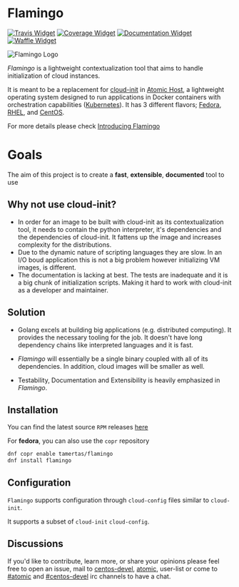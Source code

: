 # Flamingo

[![Travis Widget]][Travis] [![Coverage Widget]][Coverage] [![Documentation Widget]][Documentation] [![Waffle Widget]][Waffle]

[Travis Widget]: https://travis-ci.org/tmrts/flamingo.svg?branch=master
[Travis]: http://travis-ci.org/tmrts/flamingo
[Coverage Widget]: https://coveralls.io/repos/tmrts/flamingo/badge.svg?branch=master&service=github
[Coverage]: https://coveralls.io/github/tmrts/flamingo?branch=master
[Documentation Widget]: https://godoc.org/github.com/tmrts/flamingo?status.png
[Documentation]: https://godoc.orgp/github.com/tmrts/flamingo
[Waffle Widget]: https://badge.waffle.io/tmrts/flamingo.png?label=ready&title=Ready
[Waffle]: https://waffle.io/tmrts/flamingo

![Flamingo Logo](/logo.png)

*Flamingo* is a lightweight contextualization tool that aims to handle
initialization of cloud instances.

It is meant to be a replacement for [cloud-init] in [Atomic Host], a lightweight
operating system designed to run applications in Docker containers with
orchestration capabilities ([Kubernetes]). It has 3 different
flavors; [Fedora], [RHEL], and [CentOS].

For more details please check [Introducing Flamingo]

# Goals
The aim of this project is to create a **fast**, **extensible**, **documented**
tool to use

## Why not use cloud-init?

- In order for an image to be built with cloud-init as its contextualization tool,
 it needs to contain the python interpreter, it's dependencies and the dependencies of
 cloud-init. It fattens up the image and increases complexity for the distributions.
- Due to the dynamic nature of scripting languages they are slow. In an I/O boud
application this is not a big problem however initializing VM images, is different.
- The documentation is lacking at best. The tests are inadequate and it is a big chunk
of initialization scripts. Making it hard to work with cloud-init as a developer and
maintainer.

## Solution

- Golang excels at building big applications (e.g. distributed computing).
  It provides the necessary tooling for the job. It doesn't have long
  dependency chains like interpreted languages and it is fast.

- *Flamingo* will essentially be a single binary coupled with all of its
  dependencies. In addition, cloud images will be smaller as well.

- Testability, Documentation and Extensibility is heavily emphasized in *Flamingo*.

## Installation

You can find the latest source `RPM` releases [here](https://github.com/tmrts/flamingo/releases/latest)

For **fedora**, you can also use the `copr` repository
``` bash
dnf copr enable tamertas/flamingo
dnf install flamingo
```

## Configuration

`Flamingo` supports configuration through `cloud-config` files similar to
`cloud-init`.

It supports a subset of `cloud-init` `cloud-config`.

## Discussions
If you'd like to contribute, learn more, or share your opinions
please feel free to open an issue, mail to [centos-devel], [atomic],
user-list or come to [#atomic](irc://irc.freenode.net/#atomic-devel) and [#centos-devel](irc://irc.freenode.net/#centos-devel) irc channels to have a chat.

[Introducing Flamingo]: http://tmrts.com/blog/flamingo-a-lightweight-cloud-instance-contextualization-tool/
[cloud-init]: http://cloudinit.readthedocs.org/en/latest/
[Kubernetes]: http://kubernetes.io
[Atomic Host]: http://projectatomic.io
[Fedora]: http://www.projectatomic.io/download/
[CentOS]: http://www.projectatomic.io/download/
[RHEL]: http://www.projectatomic.io/download/
[centos-devel]: https://lists.centos.org/mailman/listinfo/centos-devel
[atomic]: https://lists.projectatomic.io/mailman/listinfo/atomic
